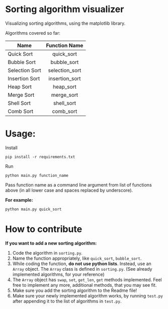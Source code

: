 # Sorting algorithm visualizer

Visualizing sorting algorithms, using the matplotlib library.

Algorithms covered so far:

| Name           | Function Name  |
| -------------- | :------------: |
| Quick Sort     |   quick_sort   |
| Bubble Sort    |  bubble_sort   |
| Selection Sort | selection_sort |
| Insertion Sort | insertion_sort |
| Heap Sort      |   heap_sort    |
| Merge Sort     |   merge_sort   |
| Shell Sort     |   shell_sort   |
| Comb Sort      |   comb_sort    |

# Usage:

Install

`pip install -r requirements.txt`

Run

`python main.py function_name`

Pass function name as a command line argument from list of functions above
(in all lower case and spaces replaced by underscore).

**For example:**

`python main.py quick_sort`

# How to contribute

**If you want to add a new sorting algorithm:**

1. Code the algorithm in `sorting.py`.
2. Name the function appropriately, like `quick_sort`, `bubble_sort`.
3. While coding the function, **do not use python lists**. Instead, use an `Array` object. The `Array` class is defined in `sorting.py`. (See already implemented algorithms, for your reference)
4. The `Array` object has `swap`, `set`, `get_len`, `get` methods implemented. Feel free to implement any more, additional methods, that you may see fit.
5. Make sure you add the sorting algorithm to the Readme file!
6. Make sure your newly implemented algorithm works, by running `test.py` after appending it to the list of algorithms in `test.py`.
